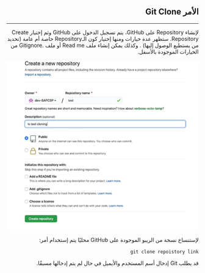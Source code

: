 <div dir=rtl>

## **الأمر Git Clone**
---
لإنشاء Repository على GitHub، يتم تسجيل الدخول على GitHub وثم إختيار Create Repository. 
ستظهر عدة خيارات ومنها إختيار كون الـRepository خاصة أم عامة (تحديد من يستطيع الوصول إليها)  . وكذلك يمكن إنشاء ملف Read me أو ملف .Gitignore من الخيارات الموجودة بالأسفل.

<img src="./create.PNG" alt="Create a new repository"/>

لإستنساخ نسخة من الريبو الموجودة على GitHub محليًا يتم إستخدام أمر:

```
git clone repoistory link
``` 
قد يطلب Git إدخال أسم المستخدم والأيميل في حال لم يتم إدخالها مسبقًا.





</div>